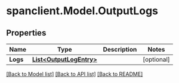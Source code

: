 # spanclient.Model.OutputLogs
## Properties

Name | Type | Description | Notes
------------ | ------------- | ------------- | -------------
**Logs** | [**List&lt;OutputLogEntry&gt;**](OutputLogEntry.md) |  | [optional] 

[[Back to Model list]](../README.md#documentation-for-models) [[Back to API list]](../README.md#documentation-for-api-endpoints) [[Back to README]](../README.md)

